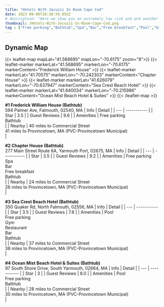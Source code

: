 ```yaml
---
title: "Hotels With Jacuzzi In Room Cape Cod"
date: 2023-08-06T16:38:59.855Z
# description: "Here we show you an extremely low risk and and another medium risk approach to earn passive income "
thumbnail: /Hotels-With-Jacuzzi-In-Room-Cape-Cod.png
tag : ["Free parking","Bathtub","Spa","Bar","Free breakfast","Pool","Gym","Restaurant"]
---
```


## Dynamic Map
{{< leaflet-map  mapLat="41.568695" mapLon="-70.6175" zoom="8">}}
    {{< leaflet-marker markerLat="41.568695" markerLon="-70.6175" markerContent="Frederick William House" >}}
    {{< leaflet-marker markerLat="41.70575" markerLon="-70.242303" markerContent="Chapter House" >}}
    {{< leaflet-marker markerLat="41.626079" markerLon="-70.637947" markerContent="Sea Crest Beach Hotel" >}}
    {{< leaflet-marker markerLat="41.640034" markerLon="-70.215986" markerContent="Ocean Mist Beach Hotel & Suites" >}}
{{< /leaflet-map >}}


**#1 Frederick William House (Bathtub)**<br>594 Palmer Ave, Falmouth, 02540, MA
| Info | Detail |
| --- | ----------- |
| Star | 3.5 |
| Guest Reviews | 9.6 |
| Amenities | Free parking<br>Bathtub<br> |
| Nearby | 40 miles to Commercial Street<br>41 miles to Provincetown, MA (PVC-Provincetown Municipal)<br> |

**#2 Chapter House (Bathtub)**<br>277 Main Street Route 6A, Yarmouth Port, 02675, MA
| Info | Detail |
| --- | ----------- |
| Star | 3.5 |
| Guest Reviews | 9.2 |
| Amenities | Free parking<br>Spa<br>Bar<br>Free breakfast<br>Bathtub<br> |
| Nearby | 24 miles to Commercial Street<br>26 miles to Provincetown, MA (PVC-Provincetown Municipal)<br> |

**#3 Sea Crest Beach Hotel (Bathtub)**<br>350 Quaker Rd, North Falmouth, 02556, MA
| Info | Detail |
| --- | ----------- |
| Star | 3.5 |
| Guest Reviews | 7.8 |
| Amenities | Pool<br>Free parking<br>Gym<br>Restaurant<br>Bar<br>Bathtub<br> |
| Nearby | 37 miles to Commercial Street<br>38 miles to Provincetown, MA (PVC-Provincetown Municipal)<br> |

**#4 Ocean Mist Beach Hotel & Suites (Bathtub)**<br>97 South Shore Drive, South Yarmouth, 02664, MA
| Info | Detail |
| --- | ----------- |
| Star | 3 |
| Guest Reviews | 8.0 |
| Amenities | Pool<br>Free parking<br>Bathtub<br> |
| Nearby | 28 miles to Commercial Street<br>30 miles to Provincetown, MA (PVC-Provincetown Municipal)<br> |

